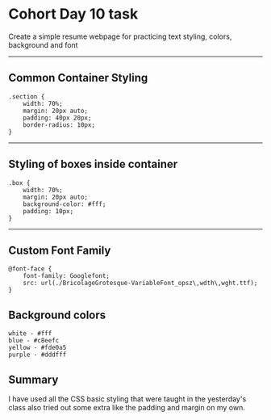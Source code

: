 # Cohort Day 10 task

Create a simple resume webpage for practicing text styling, colors, background and font

---
## Common Container Styling
```
.section {
    width: 70%;
    margin: 20px auto;
    padding: 40px 20px;
    border-radius: 10px;
}
```
---
## Styling of boxes inside container
```
.box {
    width: 70%;
    margin: 20px auto;
    background-color: #fff;
    padding: 10px;
}
```
---
## Custom Font Family
```
@font-face {
    font-family: Googlefont;
    src: url(./BricolageGrotesque-VariableFont_opsz\,wdth\,wght.ttf);
}
```
## Background colors
```
white - #fff
blue - #c8eefc
yellow - #fde0a5
purple - #dddfff
```
## Summary
I have used all the CSS basic styling that were taught in the yesterday's class also tried out some extra like the padding and margin on my own.
